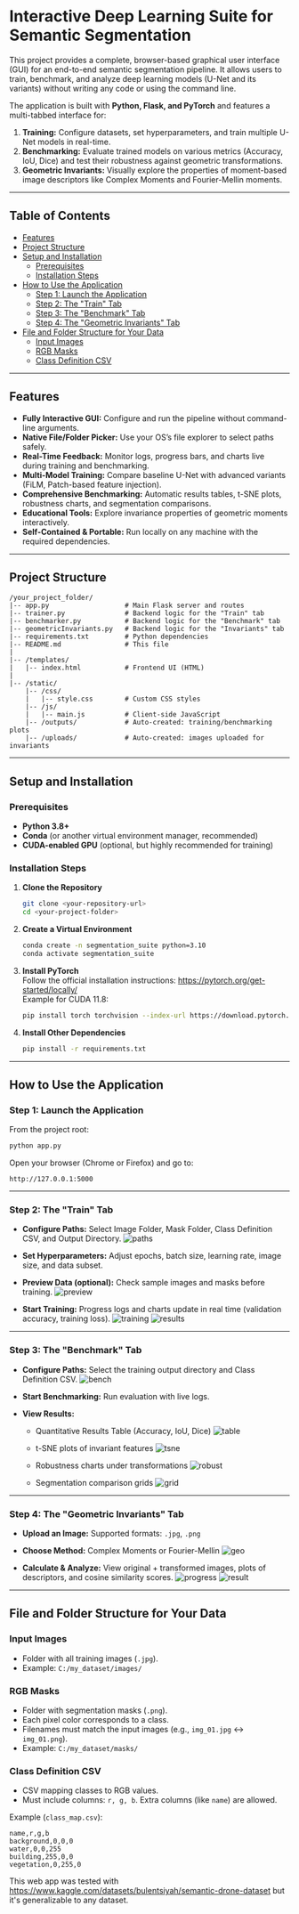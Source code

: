 # Interactive Deep Learning Suite for Semantic Segmentation

This project provides a complete, browser-based graphical user interface (GUI) for an end-to-end semantic segmentation pipeline. It allows users to train, benchmark, and analyze deep learning models (U-Net and its variants) without writing any code or using the command line.

The application is built with **Python, Flask, and PyTorch** and features a multi-tabbed interface for:

1. **Training:** Configure datasets, set hyperparameters, and train multiple U-Net models in real-time.
2. **Benchmarking:** Evaluate trained models on various metrics (Accuracy, IoU, Dice) and test their robustness against geometric transformations.
3. **Geometric Invariants:** Visually explore the properties of moment-based image descriptors like Complex Moments and Fourier-Mellin moments.

---

## Table of Contents

- [Features](#features)
- [Project Structure](#project-structure)
- [Setup and Installation](#setup-and-installation)
  - [Prerequisites](#prerequisites)
  - [Installation Steps](#installation-steps)
- [How to Use the Application](#how-to-use-the-application)
  - [Step 1: Launch the Application](#step-1-launch-the-application)
  - [Step 2: The "Train" Tab](#step-2-the-train-tab)
  - [Step 3: The "Benchmark" Tab](#step-3-the-benchmark-tab)
  - [Step 4: The "Geometric Invariants" Tab](#step-4-the-geometric-invariants-tab)
- [File and Folder Structure for Your Data](#file-and-folder-structure-for-your-data)
  - [Input Images](#input-images)
  - [RGB Masks](#rgb-masks)
  - [Class Definition CSV](#class-definition-csv)

---

## Features

- **Fully Interactive GUI:** Configure and run the pipeline without command-line arguments.
- **Native File/Folder Picker:** Use your OS’s file explorer to select paths safely.
- **Real-Time Feedback:** Monitor logs, progress bars, and charts live during training and benchmarking.
- **Multi-Model Training:** Compare baseline U-Net with advanced variants (FiLM, Patch-based feature injection).
- **Comprehensive Benchmarking:** Automatic results tables, t-SNE plots, robustness charts, and segmentation comparisons.
- **Educational Tools:** Explore invariance properties of geometric moments interactively.
- **Self-Contained & Portable:** Run locally on any machine with the required dependencies.

---

## Project Structure

```text
/your_project_folder/
|-- app.py                   # Main Flask server and routes
|-- trainer.py               # Backend logic for the "Train" tab
|-- benchmarker.py           # Backend logic for the "Benchmark" tab
|-- geometricInvariants.py   # Backend logic for the "Invariants" tab
|-- requirements.txt         # Python dependencies
|-- README.md                # This file
|
|-- /templates/
|   |-- index.html           # Frontend UI (HTML)
|
|-- /static/
    |-- /css/
    |   |-- style.css        # Custom CSS styles
    |-- /js/
    |   |-- main.js          # Client-side JavaScript
    |-- /outputs/            # Auto-created: training/benchmarking plots
    |-- /uploads/            # Auto-created: images uploaded for invariants
```

---

## Setup and Installation

### Prerequisites

- **Python 3.8+**
- **Conda** (or another virtual environment manager, recommended)
- **CUDA-enabled GPU** (optional, but highly recommended for training)

### Installation Steps

1. **Clone the Repository**
   ```bash
   git clone <your-repository-url>
   cd <your-project-folder>
   ```

2. **Create a Virtual Environment**
   ```bash
   conda create -n segmentation_suite python=3.10
   conda activate segmentation_suite
   ```

3. **Install PyTorch**  
   Follow the official installation instructions: https://pytorch.org/get-started/locally/  
   Example for CUDA 11.8:
   ```bash
   pip install torch torchvision --index-url https://download.pytorch.org/whl/cu118
   ```

4. **Install Other Dependencies**
   ```bash
   pip install -r requirements.txt
   ```

---

## How to Use the Application

### Step 1: Launch the Application

From the project root:
```bash
python app.py
```

Open your browser (Chrome or Firefox) and go to:
```
http://127.0.0.1:5000
```

---

### Step 2: The "Train" Tab

- **Configure Paths:** Select Image Folder, Mask Folder, Class Definition CSV, and Output Directory.
![paths](assets/paths.png)

- **Set Hyperparameters:** Adjust epochs, batch size, learning rate, image size, and data subset.
- **Preview Data (optional):** Check sample images and masks before training.
![preview](assets/preview.png)

- **Start Training:** Progress logs and charts update in real time (validation accuracy, training loss).
![training](assets/training.png)
![results](assets/results.png)


---

### Step 3: The "Benchmark" Tab

- **Configure Paths:** Select the training output directory and Class Definition CSV.
![bench](assets/bench.png)

- **Start Benchmarking:** Run evaluation with live logs.
- **View Results:**
  - Quantitative Results Table (Accuracy, IoU, Dice)
  ![table](assets/table.png)

  - t-SNE plots of invariant features
  ![tsne](assets/tsne.png)

  - Robustness charts under transformations
  ![robust](assets/robust.png)

  - Segmentation comparison grids
  ![grid](assets/grid.png)


---

### Step 4: The "Geometric Invariants" Tab

- **Upload an Image:** Supported formats: `.jpg`, `.png`
- **Choose Method:** Complex Moments or Fourier-Mellin
  ![geo](assets/geo.png)

- **Calculate & Analyze:** View original + transformed images, plots of descriptors, and cosine similarity scores.
  ![progress](assets/progress.png)
  ![result](assets/result.png)

---

## File and Folder Structure for Your Data

### Input Images

- Folder with all training images (`.jpg`).
- Example: `C:/my_dataset/images/`

### RGB Masks

- Folder with segmentation masks (`.png`).
- Each pixel color corresponds to a class.
- Filenames must match the input images (e.g., `img_01.jpg` ↔ `img_01.png`).
- Example: `C:/my_dataset/masks/`

### Class Definition CSV

- CSV mapping classes to RGB values.
- Must include columns: `r, g, b`. Extra columns (like `name`) are allowed.

Example (`class_map.csv`):
```csv
name,r,g,b
background,0,0,0
water,0,0,255
building,255,0,0
vegetation,0,255,0
```


This web app was tested with https://www.kaggle.com/datasets/bulentsiyah/semantic-drone-dataset but it's generalizable to any dataset.
